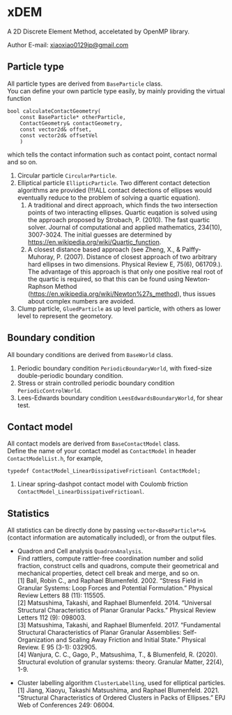 # xDEM

A 2D Discrete Element Method, acceletated by OpenMP library.

Author E-mail: xiaoxiao0129jp@gmail.com

## Particle type
All particle types are derived from ```BaseParticle``` class.\
You can define your own particle type easily, by mainly providing the virtual function 
```
bool calculateContactGeometry(
    const BaseParticle* otherParticle, 
    ContactGeometry& contactGeometry, 
    const vector2d& offset, 
    const vector2d& offsetVel
    )
```
which tells the contact information such as contact point, contact normal and so on.
1. Circular particle ```CircularParticle```.
2. Elliptical particle ```EllipticParticle```.
Two different contact detection algorithms are provided (!!!ALL contact detections of ellipses would eventually reduce to the problem of solving a quartic equation).
    1. A traditional and direct approach, which finds the two intersection points of two interacting ellipses. Quartic euqation is solved using the approach proposed by Strobach, P. (2010). The fast quartic solver. Journal of computational and applied mathematics, 234(10), 3007-3024. The initial guesses are determined by https://en.wikipedia.org/wiki/Quartic_function.
    2. A closest distance based approach (see Zheng, X., & Palffy-Muhoray, P. (2007). Distance of closest approach of two arbitrary hard ellipses in two dimensions. Physical Review E, 75(6), 061709.). The advantage of this approach is that only one positive real root of the quartic is required, so that this can be found using Newton-Raphson Method (https://en.wikipedia.org/wiki/Newton%27s_method), thus issues about complex numbers are avoided.
4. Clump particle, ```GluedParticle``` as up level particle, with others as lower level to represent the geometory.

## Boundary condition
All boundary conditions are derived from ```BaseWorld``` class.
1. Periodic boundary condition ```PeriodicBoundaryWorld```, with fixed-size double-periodic boundary condition.
2. Stress or strain controlled periodic boundary condition ```PeriodicControlWorld```.
3. Lees-Edwards boundary condition ```LeesEdwardsBoundaryWorld```, for shear test.

## Contact model
All contact models are derived from ```BaseContactModel``` class.\
Define the name of your contact model as ```ContactModel``` in header ```ContactModelList.h```, for example,
```
typedef ContactModel_LinearDissipativeFrictioanl ContactModel;
```
1. Linear spring-dashpot contact model with Coulomb friction ```ContactModel_LinearDissipativeFrictioanl```.

## Statistics
All statistics can be directly done by passing ```vector<BaseParticle*>&``` (contact information are automatically included), or from the output files.
- Quadron and Cell analysis ```QuadronAnalysis```.\
Find rattlers, compute rattler-free coordination number and solid fraction, construct cells and quadrons, compute their geometrical and mechanical properties, detect cell break and merge, and so on.\
    [1] Ball, Robin C., and Raphael Blumenfeld. 2002. “Stress Field in Granular Systems: Loop Forces and Potential Formulation.” Physical Review Letters 88 (11): 115505.\
    [2] Matsushima, Takashi, and Raphael Blumenfeld. 2014. “Universal Structural Characteristics of Planar Granular Packs.” Physical Review Letters 112 (9): 098003.\
    [3] Matsushima, Takashi, and Raphael Blumenfeld. 2017. “Fundamental Structural Characteristics of Planar Granular Assemblies: Self-Organization and Scaling Away Friction and Initial State.” Physical Review. E 95 (3-1): 032905.\
    [4] Wanjura, C. C., Gago, P., Matsushima, T., & Blumenfeld, R. (2020). Structural evolution of granular systems: theory. Granular Matter, 22(4), 1-9.

- Cluster labelling algorithm ```ClusterLabelling```, used for elliptical particles.\
    [1] Jiang, Xiaoyu, Takashi Matsushima, and Raphael Blumenfeld. 2021. “Structural Characteristics of Ordered Clusters in Packs of Ellipses.” EPJ Web of Conferences 249: 06004.
